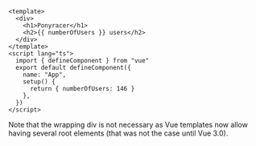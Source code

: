 ```
<template>
  <div>
    <h1>Ponyracer</h1>
    <h2>{{ numberOfUsers }} users</h2>
  </div>
</template>
<script lang="ts">
  import { defineComponent } from "vue"
  export default defineComponent({
    name: "App",
    setup() {
      return { numberOfUsers: 146 }
    },
  })
</script>

```

Note that the wrapping div is not necessary as Vue templates now allow having several root
elements (that was not the case until Vue 3.0).


